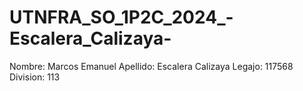 # UTNFRA_SO_1P2C_2024_-Escalera_Calizaya-

Nombre: Marcos Emanuel
Apellido: Escalera Calizaya
Legajo: 117568
Division: 113
